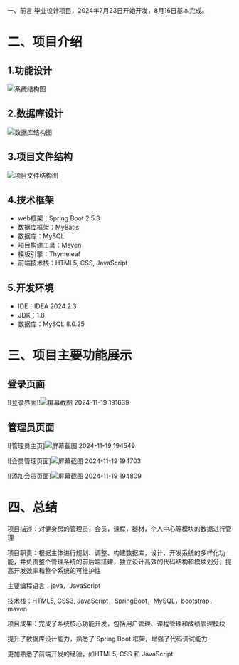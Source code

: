 一、前言
毕业设计项目，2024年7月23日开始开发，8月16日基本完成。

# 二、项目介绍

## 1.功能设计
![系统结构图](https://i.loli.net/2021/08/24/FJztrh5u6k1U8Ko.png)

## 2.数据库设计
![数据库结构图](https://i.loli.net/2021/08/24/ieTn52BXLQ93Yg8.png)

## 3.项目文件结构
![项目文件结构图](https://i.loli.net/2021/08/24/gUnhLdWzkcNF6po.png)

## 4.技术框架
* web框架：Spring Boot 2.5.3
* 数据库框架：MyBatis
* 数据库：MySQL
* 项目构建工具：Maven
* 模板引擎：Thymeleaf
* 前端技术栈：HTML5, CSS, JavaScript
## 5.开发环境
* IDE：IDEA 2024.2.3
* JDK：1.8
* 数据库：MySQL 8.0.25

# 三、项目主要功能展示
## 登录页面
![登录界面]!![屏幕截图 2024-11-19 191639](https://github.com/user-attachments/assets/5f375ed5-5674-4bb6-86f1-bdefa9a3c7a1)

## 管理员页面
![管理员主页]![屏幕截图 2024-11-19 194549](https://github.com/user-attachments/assets/31dc0eff-1a70-4c1d-aca1-914f3e6eafe6)

![会员管理页面]![屏幕截图 2024-11-19 194703](https://github.com/user-attachments/assets/007e4710-ced9-4ab7-a5f0-5700bc55f24a)

![添加会员页面]![屏幕截图 2024-11-19 194809](https://github.com/user-attachments/assets/c1d2af1c-26a8-4aa5-9bd3-ddfffb17bad8)

# 四、总结

项目描述：对健身房的管理员，会员，课程，器材，个人中心等模块的数据进行管理

项目职责：根据主体进行规划、调整、构建数据库，设计、开发系统的多样化功能，并负责整个管理系统的前后端搭建，独立设计高效的代码结构和模块划分，提高开发效率和整个系统的可维护性

主要编程语言：java，JavaScript

技术栈：HTML5, CSS3, JavaScript，SpringBoot，MySQL，bootstrap，maven

项目成果：完成了系统核心功能开发，包括用户管理、课程管理和成绩管理模块

提升了数据库设计能力，熟悉了 Spring Boot 框架，增强了代码调试能力

更加熟悉了前端开发的经验，如HTML5, CSS 和 JavaScript



